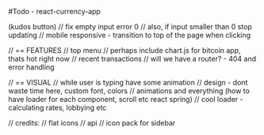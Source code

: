 #Todo - react-currency-app

(kudos button)
// fix empty input error 0
// also, if input smaller than 0 stop updating
// mobile responsive - transition to top of the page when clicking

// == FEATURES
// top menu
// perhaps include chart.js for bitcoin app, thats hot right now
// recent transactions
// will we have a router? - 404 and error handling

// == VISUAL
// while user is typing have some animation
// design - dont waste time here, custom font, colors
// animations and everything (how to have loader for each component, scroll etc react spring)
// cool loader - calculating rates, lobbying etc

// credits:
// flat icons
// api
// icon pack for sidebar
